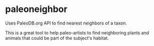 # paleoneighbor
Uses PaleoDB.org API to find nearest neighbors of a taxon.

This is a great tool to help paleo-artists to find neighboring plants and animals that could be part of the subject's habitat.